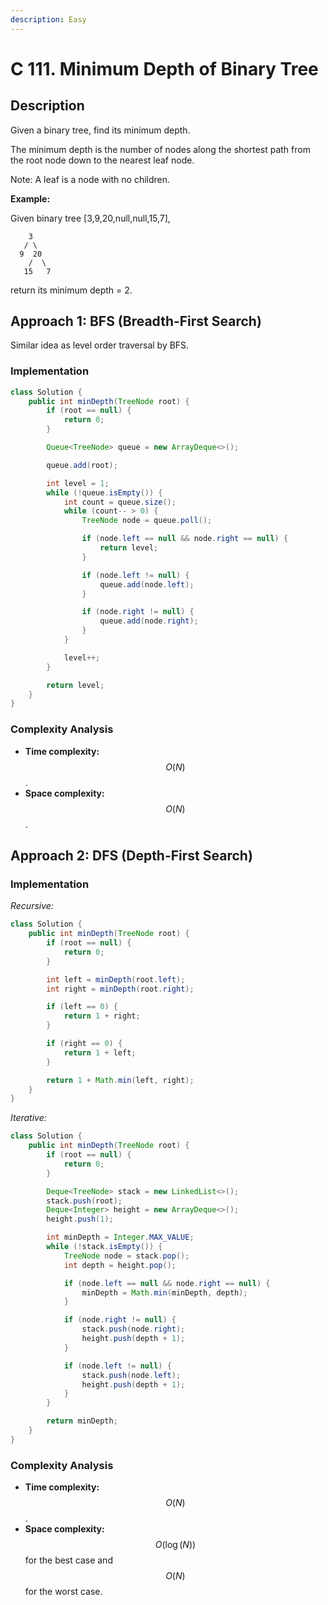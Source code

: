 ```yaml
---
description: Easy
---
```


# C 111. Minimum Depth of Binary Tree

## Description

Given a binary tree, find its minimum depth.

The minimum depth is the number of nodes along the shortest path from the root node down to the nearest leaf node.

Note: A leaf is a node with no children.

**Example:**

Given binary tree \[3,9,20,null,null,15,7\],

```text
    3
   / \
  9  20
    /  \
   15   7
```

return its minimum depth = 2.

## Approach 1: BFS \(Breadth-First Search\)

Similar idea as level order traversal by BFS.

### Implementation

```java
class Solution {
    public int minDepth(TreeNode root) {
        if (root == null) {
            return 0;
        }

        Queue<TreeNode> queue = new ArrayDeque<>();

        queue.add(root);

        int level = 1;
        while (!queue.isEmpty()) {
            int count = queue.size();
            while (count-- > 0) {
                TreeNode node = queue.poll();

                if (node.left == null && node.right == null) {
                    return level;
                }

                if (node.left != null) {
                    queue.add(node.left);
                }

                if (node.right != null) {
                    queue.add(node.right);
                }
            }

            level++;
        }

        return level;
    }
}
```

### Complexity Analysis

* **Time complexity:** $$O(N)$$.
* **Space complexity:** $$O(N)$$.

## Approach 2: DFS \(Depth-First Search\)

### Implementation

_Recursive:_

```java
class Solution {
    public int minDepth(TreeNode root) {
        if (root == null) {
            return 0;
        }

        int left = minDepth(root.left);
        int right = minDepth(root.right);

        if (left == 0) {
            return 1 + right;
        }

        if (right == 0) {
            return 1 + left;
        }

        return 1 + Math.min(left, right);
    }
}
```

_Iterative:_

```java
class Solution {
    public int minDepth(TreeNode root) {
        if (root == null) {
            return 0;
        }

        Deque<TreeNode> stack = new LinkedList<>();
        stack.push(root);
        Deque<Integer> height = new ArrayDeque<>();
        height.push(1);

        int minDepth = Integer.MAX_VALUE;
        while (!stack.isEmpty()) {
            TreeNode node = stack.pop();
            int depth = height.pop();

            if (node.left == null && node.right == null) {
                minDepth = Math.min(minDepth, depth);
            }

            if (node.right != null) {
                stack.push(node.right);
                height.push(depth + 1);
            }

            if (node.left != null) {
                stack.push(node.left);
                height.push(depth + 1);
            }
        }

        return minDepth;
    }
}
```

### Complexity Analysis

* **Time complexity:** $$O(N)$$.
* **Space complexity:** $$O(\log(N))$$ for the best case and $$O(N)$$ for the worst case.

